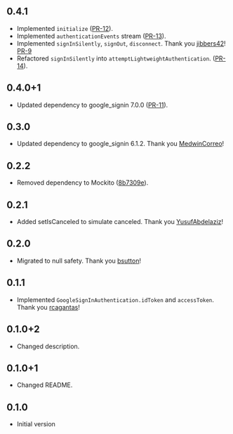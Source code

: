 ## 0.4.1

- Implemented `initialize` ([PR-12](https://github.com/atn832/google_sign_in_mocks/pull/12)).
- Implemented `authenticationEvents` stream ([PR-13](https://github.com/atn832/google_sign_in_mocks/pull/13)).
- Implemented `signInSilently`, `signOut`, `disconnect`. Thank you [jibbers42](https://github.com/jibbers42)! [PR-9](https://github.com/atn832/google_sign_in_mocks/pull/9/)
- Refactored `signInSilently` into `attemptLightweightAuthentication`. ([PR-14](https://github.com/atn832/google_sign_in_mocks/pull/14)).

## 0.4.0+1

- Updated dependency to google_signin 7.0.0 ([PR-11](https://github.com/atn832/google_sign_in_mocks/pull/11)).

## 0.3.0

- Updated dependency to google_signin 6.1.2. Thank you [MedwinCorreo](https://github.com/atn832/google_sign_in_mocks/pull/8)!

## 0.2.2

- Removed dependency to Mockito ([8b7309e](https://github.com/atn832/google_sign_in_mocks/commit/8b7309eec4cfb2c799772f7f25eb4c26b397bb9c)).

## 0.2.1

- Added setIsCanceled to simulate canceled. Thank you [YusufAbdelaziz](https://github.com/YusufAbdelaziz)!

## 0.2.0

- Migrated to null safety. Thank you [bsutton](https://github.com/bsutton)!

## 0.1.1

- Implemented `GoogleSignInAuthentication.idToken` and `accessToken`. Thank you [rcagantas](https://github.com/rcagantas)!

## 0.1.0+2

- Changed description.

## 0.1.0+1

- Changed README.

## 0.1.0

- Initial version
